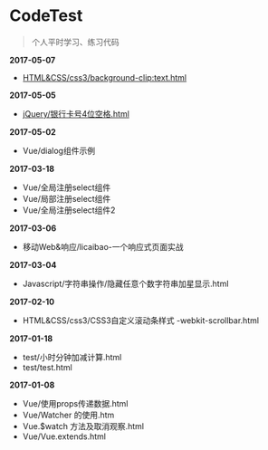 # CodeTest

> 个人平时学习、练习代码

**2017-05-07**
- [HTML&CSS/css3/background-clip:text.html](https://github.com/dunizb/CodeTest/blob/master/HTML%26CSS/css3/background-clip:text.html)

**2017-05-05**
- [jQuery/银行卡号4位空格.html](https://github.com/dunizb/CodeTest/blob/master/jQuery/%E9%93%B6%E8%A1%8C%E5%8D%A1%E5%8F%B74%E4%BD%8D%E7%A9%BA%E6%A0%BC.html)

**2017-05-02**
- Vue/dialog组件示例

**2017-03-18**
- Vue/全局注册select组件
- Vue/局部注册select组件
- Vue/全局注册select组件2

**2017-03-06**
- 移动Web&响应/licaibao-一个响应式页面实战

**2017-03-04**
- Javascript/字符串操作/隐藏任意个数字符串加星显示.html

**2017-02-10**
- HTML&CSS/css3/CSS3自定义滚动条样式 -webkit-scrollbar.html

**2017-01-18**
- test/小时分钟加减计算.html
- test/test.html

**2017-01-08**
- Vue/使用props传递数据.html
- Vue/Watcher 的使用.htm
- Vue.$watch 方法及取消观察.html
- Vue/Vue.extends.html